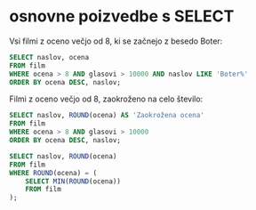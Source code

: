 # osnovne poizvedbe s SELECT

Vsi filmi z oceno večjo od 8, ki se začnejo z besedo Boter:
```sql
SELECT naslov, ocena 
FROM film
WHERE ocena > 8 AND glasovi > 10000 AND naslov LIKE 'Boter%'
ORDER BY ocena DESC, naslov;
```

Filmi z oceno večjo od 8, zaokroženo na celo število:
```sql
SELECT naslov, ROUND(ocena) AS 'Zaokrožena ocena'
FROM film
WHERE ocena > 8 AND glasovi > 10000
ORDER BY ocena DESC, naslov;
```


```sql
SELECT naslov, ROUND(ocena)
FROM film
WHERE ROUND(ocena) = (
    SELECT MIN(ROUND(ocena))
    FROM film
);
```